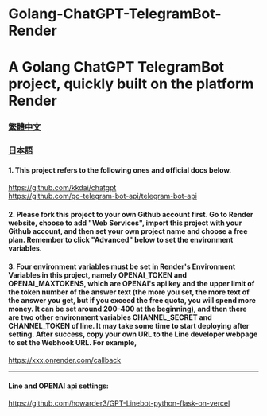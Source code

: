 
# Golang-ChatGPT-TelegramBot-Render
# A Golang ChatGPT TelegramBot project, quickly built on the platform Render


### [繁體中文](https://github.com/pyfbsdk59/Golang-ChatGPT-TelegramBot-Render/blob/main/README_tw.md)<br>
### [日本語](https://github.com/pyfbsdk59/Golang-ChatGPT-TelegramBot-Render/blob/main/README_jp.md)


#### 1. This project refers to the following ones and official docs below.
https://github.com/kkdai/chatgpt<br>
https://github.com/go-telegram-bot-api/telegram-bot-api<br>

#### 2. Please fork this project to your own Github account first. Go to Render website, choose to add "Web Services", import this project with your Github account, and then set your own project name and choose a free plan. Remember to click "Advanced" below to set the environment variables.




#### 3. Four environment variables must be set in Render's Environment Variables in this project, namely OPENAI_TOKEN and OPENAI_MAXTOKENS, which are OPENAI's api key and the upper limit of the token number of the answer text (the more you set, the more text of the answer you get, but if you exceed the free quota, you will spend more money. It can be set around 200-400 at the beginning), and then there are two other environment variables CHANNEL_SECRET and CHANNEL_TOKEN of line. It may take some time to start deploying after setting. After success, copy your own URL to the Line developer webpage to set the Webhook URL. For example, 

https://xxx.onrender.com/callback

------
#### Line and OPENAI api settings: 
https://github.com/howarder3/GPT-Linebot-python-flask-on-vercel


